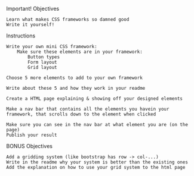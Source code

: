 Important!
Objectives

    Learn what makes CSS frameworks so damned good
    Write it yourself!

Instructions

    Write your own mini CSS framework:
        Make sure these elements are in your framework:
            Button types
            Form layout
            Grid layout
            
    Choose 5 more elements to add to your own framework

    Write about these 5 and how they work in your readme

    Create a HTML page explaining & showing off your designed elements

    Make a nav bar that contains all the elements you havein your framework, that scrolls down to the element when clicked
    
    Make sure you can see in the nav bar at what element you are (on the page)
    Publish your result

BONUS Objectives

    Add a gridding system (like bootstrap has row -> col-...)
    Write in the readme why your system is better than the existing ones
    Add the explanation on how to use your grid system to the html page
